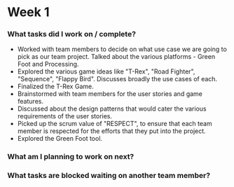 # Week 1



### What tasks did I work on / complete?

* Worked with team members to decide on what use case we are going to pick as our team project. Talked about the various platforms - Green Foot and Processing.
* Explored the various game ideas like "T-Rex", "Road Fighter", "Sequence", "Flappy Bird". Discusses broadly the use cases of each.
* Finalized the T-Rex Game.
* Brainstormed with team members for the user stories and game features.
* Discussed about the design patterns that would cater the various requirements of the user stories.
* Picked up the scrum value of "RESPECT", to ensure that each team member is respected for the efforts that they put into the project.
* Explored the Green Foot tool.



### What am I planning to work on next?



### What tasks are blocked waiting on another team member?

